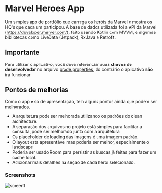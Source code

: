 # Marvel Heroes App 

Um simples app de portfólio que carrega os heróis da Marvel e mostra os HQ's que cada um participou.
A base de dados utilizada foi a API da Marvel (https://developer.marvel.com/), feito usando Kotlin com MVVM, e algumas bibliotecas como LiveData (Jetpack), RxJava e Retrofit.

## Importante

Para utilizar o aplicativo, você deve referenciar suas **chaves de desenvolvedor** no arquivo [grade.properties](https://github.com/arthurmazer/marvelHeroes/blob/master/gradle.properties), do contrário o aplicativo **não** irá funcionar


## Pontos de melhorias
Como o app é só de apresentação, tem alguns pontos ainda que podem ser melhorados.
- A arquitetura pode ser melhorada utilizando os padrões do clean architecture.
- A separação dos arquivos no projeto está simples para facilitar a consulta, pode ser melhorado junto com a arquitetura
- Os placeholder de loading das imagens é uma imagem padrão.
- O layout esta apresentável mas poderia ser melhor, especialmente o landscape
- Poderia ser usado Room para persistir as buscas já feitas para fazer um cache local.
- Adicionar mais detalhes na seção de cada herói selecionado.

### Screenshots

![screen1](https://i.imgur.com/Al6ppVJ.jpg)

